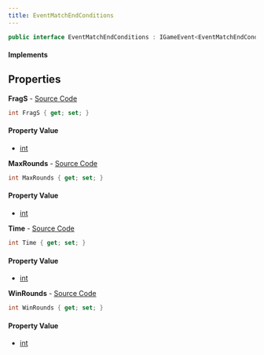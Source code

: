 ```yaml
---
title: EventMatchEndConditions
---
```


```csharp
public interface EventMatchEndConditions : IGameEvent<EventMatchEndConditions>
```

#### Implements

## Properties

**FragS** - [Source Code](https://github.com/swiftly-solution/swiftlys2/blob/master/managed/src/SwiftlyS2.Generated/GameEvents/Interfaces/EventMatchEndConditions.cs#L20)

```csharp
int FragS { get; set; }
```

#### Property Value

- [int](https://learn.microsoft.com/dotnet/api/system.int32)

**MaxRounds** - [Source Code](https://github.com/swiftly-solution/swiftlys2/blob/master/managed/src/SwiftlyS2.Generated/GameEvents/Interfaces/EventMatchEndConditions.cs#L25)

```csharp
int MaxRounds { get; set; }
```

#### Property Value

- [int](https://learn.microsoft.com/dotnet/api/system.int32)

**Time** - [Source Code](https://github.com/swiftly-solution/swiftlys2/blob/master/managed/src/SwiftlyS2.Generated/GameEvents/Interfaces/EventMatchEndConditions.cs#L35)

```csharp
int Time { get; set; }
```

#### Property Value

- [int](https://learn.microsoft.com/dotnet/api/system.int32)

**WinRounds** - [Source Code](https://github.com/swiftly-solution/swiftlys2/blob/master/managed/src/SwiftlyS2.Generated/GameEvents/Interfaces/EventMatchEndConditions.cs#L30)

```csharp
int WinRounds { get; set; }
```

#### Property Value

- [int](https://learn.microsoft.com/dotnet/api/system.int32)

